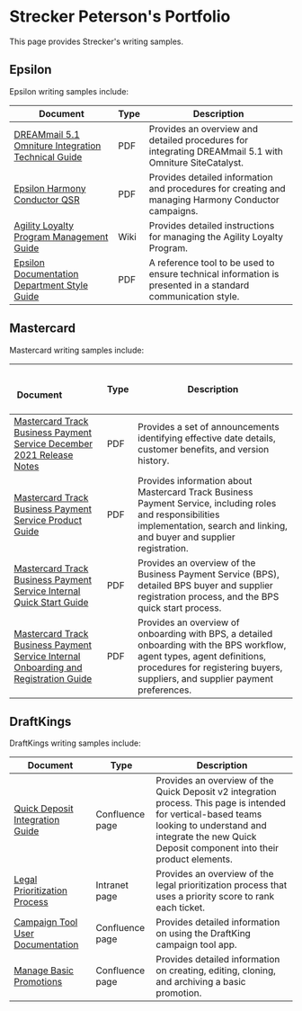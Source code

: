 # Strecker Peterson's Portfolio
This page provides Strecker's writing samples.

## Epsilon
Epsilon writing samples include:

| Document | Type | Description |
|---------------|----------------------|----------------------|
| [DREAMmail 5.1 Omniture Integration Technical Guide](https://drive.google.com/file/d/1rOoGg9Y8iw18kJnkE9lIr3HX2ue8ltIV/view?usp=drive_link) | PDF | Provides an overview and detailed procedures for integrating DREAMmail 5.1 with Omniture SiteCatalyst. |
| [Epsilon Harmony Conductor QSR](https://drive.google.com/file/d/1lE85G7AlADmfVj4scFF-LwcPbqfScx8t/view?usp=drive_link) | PDF |Provides detailed information and procedures for creating and managing Harmony Conductor campaigns. |
| [Agility Loyalty Program Management Guide](Epsilon_Harmony_Sample(1).pdf) | Wiki | Provides detailed instructions for managing the Agility Loyalty Program. |
| [Epsilon Documentation Department Style Guide](https://drive.google.com/file/d/1FeMPjL1z-oiTpEq8nv1HK_nToAff6kEn/view?usp=drive_link) | PDF | A reference tool to be used to ensure technical information is presented in a standard communication style. | 

## Mastercard
Mastercard writing samples include:

|&numsp; &numsp; &numsp; &numsp; &numsp; &numsp; &numsp; &numsp; &numsp; &numsp;&numsp; &numsp; &numsp; &numsp; &numsp; Document &numsp; &numsp; &numsp; &numsp; &numsp; &numsp; &numsp; &numsp; &numsp; &numsp; &numsp; &numsp; &numsp; &numsp;| Type | Description |
|-----------------|---------------------|---------------------------|
|[Mastercard Track Business Payment Service December 2021 Release Notes](https://drive.google.com/file/d/1leIaEw2d8kPSLeFDDRsMmmZm2V4IxKMX/view?usp=drive_link) | PDF | Provides a set of announcements identifying effective date details, customer benefits, and version history. |
|[Mastercard Track Business Payment Service Product Guide](https://drive.google.com/file/d/1J4TzxCFPlovBMWI6GNmbzGNJJ4jKyb7c/view?usp=drive_link) | PDF | Provides information about Mastercard Track Business Payment Service, including roles and responsibilities implementation, search and linking, and buyer and supplier registration. |
| [Mastercard Track Business Payment Service Internal Quick Start Guide](https://drive.google.com/file/d/18YPcAAbP-WgFmJOtxpB0v5wLuwhbA9o6/view?usp=drive_link) | PDF | Provides an overview of the Business Payment Service (BPS), detailed BPS buyer and supplier registration process, and the BPS quick start process.|
| [Mastercard Track Business Payment Service Internal Onboarding and Registration Guide](https://drive.google.com/file/d/1WUhObpleiAvdGjGr3rkJ5n7GUimstYzQ/view?usp=drive_link) | PDF | Provides an overview of onboarding with BPS, a detailed onboarding with the BPS workflow, agent types, agent definitions, procedures for registering buyers, suppliers, and supplier payment preferences. |

## DraftKings
DraftKings writing samples include:

| Document                                                                                                                  | Type            | Description                                                                                                                                                                                                       |
|---------------------------------------------------------------------------------------------------------------------------|-----------------|-------------------------------------------------------------------------------------------------------------------------------------------------------------------------------------------------------------------|
| [Quick Deposit Integration Guide](https://drive.google.com/file/d/1Wc_rI_M2pHkvQNHGKdWNbbLQOFDGYQKk/view?usp=drive_link)                       | Confluence page | Provides an overview of the Quick Deposit v2 integration process. This page is intended for vertical-based teams looking to understand and integrate the new Quick Deposit component into their product elements. |
| [Legal Prioritization Process](https://drive.google.com/file/d/1ORSnR0mXlJ5QljuQw3P_nsVpk6u3Ckr2/view?usp=drive_link)     | Intranet page   | Provides an overview of the legal prioritization process that uses a priority score to rank each ticket.                                                                                                          |
| [Campaign Tool User Documentation](https://drive.google.com/file/d/133PMLxrY7iZ1lNaOFifLjtXVd7Q3yZKd/view?usp=drive_link) | Confluence page | Provides detailed information on using the DraftKing campaign tool app.                                                                                                                                           |
| [Manage Basic Promotions](https://drive.google.com/file/d/1BpO-5ltNFwqTpmLnW7S3pLmU41gw-aF1/view?usp=drive_link)          | Confluence page | Provides detailed information on creating, editing, cloning, and archiving a basic promotion.                                                                                                                     |

